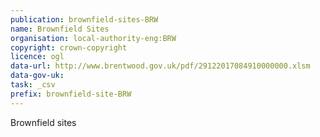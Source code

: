 ```yaml
---
publication: brownfield-sites-BRW
name: Brownfield Sites
organisation: local-authority-eng:BRW
copyright: crown-copyright
licence: ogl
data-url: http://www.brentwood.gov.uk/pdf/29122017084910000000.xlsm
data-gov-uk: 
task: _csv
prefix: brownfield-site-BRW
---
```


Brownfield sites

